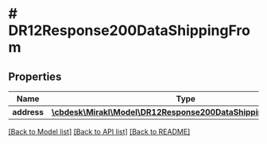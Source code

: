 # # DR12Response200DataShippingFrom

## Properties

Name | Type | Description | Notes
------------ | ------------- | ------------- | -------------
**address** | [**\cbdesk\Mirakl\Model\DR12Response200DataShippingFromAddress**](DR12Response200DataShippingFromAddress.md) |  | [optional]

[[Back to Model list]](../../README.md#models) [[Back to API list]](../../README.md#endpoints) [[Back to README]](../../README.md)
